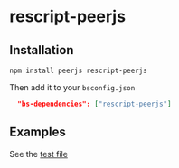 # rescript-peerjs

## Installation

```
npm install peerjs rescript-peerjs
```

Then add it to your `bsconfig.json`

```json
  "bs-dependencies": ["rescript-peerjs"]
```

## Examples

See the [test file](src/Test.res)
